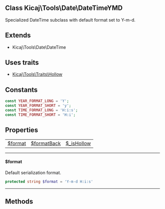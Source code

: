 ## Class Kicaj\Tools\Date\DateTimeYMD
Specialized DateTime subclass with default format set to Y-m-d.

## Extends

- Kicaj\Tools\Date\DateTime

## Uses traits

- [Kicaj\Tools\Traits\Hollow](Kicaj-Tools-Traits-Hollow.md)

## Constants

```php
const YEAR_FORMAT_LONG = 'Y';
const YEAR_FORMAT_SHORT = 'y';
const TIME_FORMAT_LONG = 'H:i:s';
const TIME_FORMAT_SHORT = 'H:i';
```

## Properties

|                          |                          |                          |
| ------------------------ | ------------------------ | ------------------------ |
    [$format](#format)    |[$formatBack](#formatback)| [$_isHollow](#_ishollow) |

-------

#### $format
Default serialization format.

```php
protected string $format = 'Y-m-d H:i:s'
```

-------
## Methods
